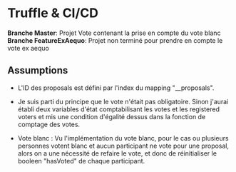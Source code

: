 # Truffle & CI/CD

**Branche Master**: Projet Vote contenant la prise en compte du vote blanc
**Branche FeatureExAequo**: Projet non terminé pour prendre en compte le vote ex aequo

## Assumptions

- L'ID des proposals est défini par l'index du mapping "__proposals".

- Je suis parti du principe que le vote n'était pas obligatoire.
  Sinon j'aurai établi deux variables d'état comptabilisant les votes et les registered voters
  et mis une condition d'égalité dessus dans la fonction de comptage des votes.

- Vote blanc : Vu l'implémentation du vote blanc, pour le cas ou plusieurs personnes votent blanc et aucun
  participant ne vote pour une proposal, alors on a une nécessité de refaire le vote, et donc de
  réinitialiser le booleen "hasVoted" de chaque participant.